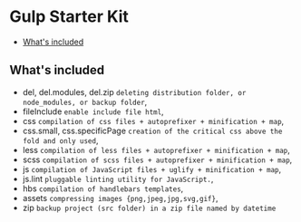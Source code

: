 # Gulp Starter Kit

- [What's included](#whats-included)

## What's included
- del, del.modules, del.zip `deleting distribution folder, or node_modules, or backup folder`,
- fileInclude `enable include file html`,
- css `compilation of css files + autoprefixer + minification + map`,
- css.small, css.specificPage `creation of the critical css above the fold and only used`,
- less `compilation of less files + autoprefixer + minification + map`,
- scss `compilation of scss files + autoprefixer + minification + map`,
- js `compilation of JavaScript files + uglify + minification + map`,
- js.lint `pluggable linting utility for JavaScript.`,
- hbs `compilation of handlebars templates`,
- assets `compressing images {png,jpeg,jpg,svg,gif}`,
- zip `backup project (src folder) in a zip file named by datetime`